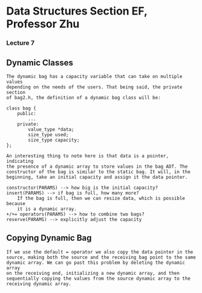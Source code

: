 # Data Structures Section EF, Professor Zhu

### Lecture 7

Dynamic Classes
---------------
	The dynamic bag has a capacity variable that can take on multiple values
	depending on the needs of the users. That being said, the private section
	of bag2.h, the definition of a dynamic bag class will be:

	class bag {
		public:
			...
		private:
			value_type *data;
			size_type used;
			size_type capacity;
	};

	An interesting thing to note here is that data is a pointer, indicating
	the presence of a dynamic array to store values in the bag ADT. The
	constructor of the bag is similar to the static bag. It will, in the
	beginning, take an initial capacity and assign it the data pointer. 

	constructor(PARAMS) --> how big is the initial capacity?
	insert(PARAMS) --> if bag is full, how many more?
		If the bag is full, then we can resize data, which is possible because
		it is a dynamic array.
	+/+= operators(PARAMS) --> how to combine two bags?
	reserve(PARAMS) --> explicitly adjust the capacity 

Copying Dynamic Bag
-------------------
	If we use the default = operator we also copy the data pointer in the
	source, making both the source and the receiving bag point to the same
	dynamic array. We can go past this problem by deleting the dynamic array
	on the receiving end, initializing a new dynamic array, and then
	sequentially copying the values from the source dynamic array to the
	receiving dynamic array.